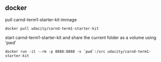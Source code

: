 ## docker
pull carnd-term1-starter-kit immage
```
docker pull udacity/carnd-term1-starter-kit
```

start carnd-term1-starter-kit and share the current folder as a volume using 'pwd'
```
docker run -it --rm -p 8888:8888 -v `pwd`:/src udacity/carnd-term1-starter-kit
```
